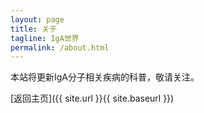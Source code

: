 ```yaml
---
layout: page
title: 关于
tagline: IgA世界
permalink: /about.html
---
```


本站将更新IgA分子相关疾病的科普，敬请关注。


[返回主页]({{ site.url }}{{ site.baseurl }})
